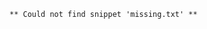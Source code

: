 ﻿<!-- snippet: missing.txt -->
```
** Could not find snippet 'missing.txt' **
```
<!-- endSnippet -->
